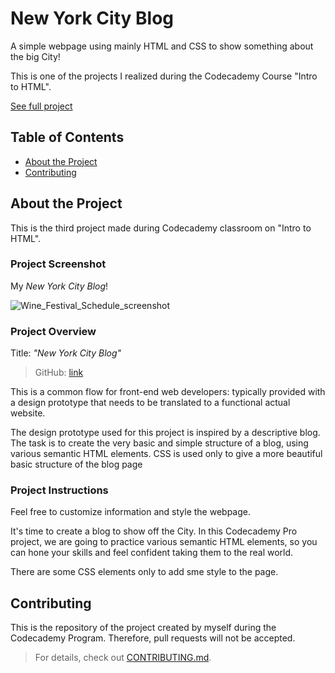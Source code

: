 # New York City Blog

A simple webpage using mainly HTML and CSS to show something about the big City!

This is one of the projects I realized during the Codecademy Course "Intro to HTML".

[See full project](https://albchia.github.io/Wine-Festival-Schedule/)

## Table of Contents

- [About the Project](#About-the-Project)
- [Contributing](#Contributing)

## About the Project

This is the third project made during Codecademy classroom on "Intro to HTML".

### Project Screenshot

My _New York City Blog_!

![Wine_Festival_Schedule_screenshot](https://user-images.githubusercontent.com/70691672/101172198-26672480-3641-11eb-9273-026cd54d6270.PNG)

### Project Overview

Title: _"New York City Blog"_

> GitHub: [link](https://github.com/albchia/New-York-City-Blog.git)

This is a common flow for front-end web developers: typically provided with a design prototype that needs to be translated to a functional actual website.

The design prototype used for this project is inspired by a descriptive blog. The task is to create the very basic and simple structure of a blog, using various semantic HTML elements. CSS is used only to give a more beautiful basic structure of the blog page

### Project Instructions

Feel free to customize information and style the webpage.

It's time to create a blog to show off the City.
In this Codecademy Pro project, we are going to practice various semantic HTML elements, so you can hone your skills and feel confident taking them to the real world.

There are some CSS elements only to add sme style to the page.


## Contributing

This is the repository of the project created by myself during the Codecademy Program.
Therefore, pull requests will not be accepted.

> For details, check out [CONTRIBUTING.md](CONTRIBUTING.md).
